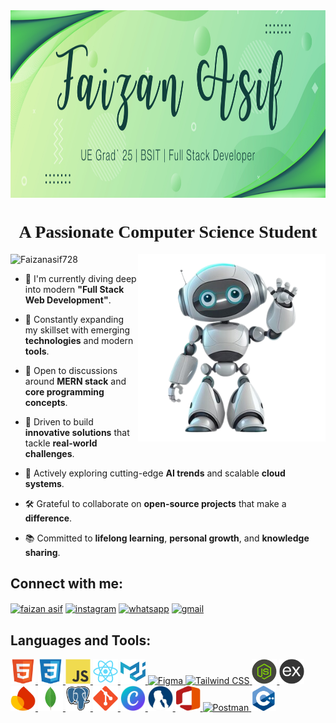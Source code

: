 <body>
<div>
<img align="center" alt="Coding" width="100%"  height="300px" src="Black Modern Daily Motivation Twitter Header.png">
</div>
<h1 align="center" style="font-family:verdana"><span style="font-family:Times new Roman">A Passionate Computer Science Student</span>
</h1>

<img align="right" alt="Robot" height="300" width="300" src="./hi.png">
<p align="left"> <img src="https://komarev.com/ghpvc/?username=Faizanasif728&label=Profile%20views&color=0e75b6&style=flat" alt="Faizanasif728" /> </p>

- 🔭  I'm currently diving deep into modern **"Full Stack Web Development"**.

- 🌱 Constantly expanding my skillset with emerging **technologies** and modern **tools**.

- 💬 Open to discussions around **MERN stack** and **core programming concepts**.

- 🚀 Driven to build **innovative solutions** that tackle **real-world challenges**.

- 🧠 Actively exploring cutting-edge **AI trends** and scalable **cloud systems**.

- 🛠️ Grateful to collaborate on **open-source projects** that make a **difference**.

- 📚  Committed to **lifelong learning**, **personal growth**, and **knowledge sharing**.


<h2 align="left">Connect with me:</h2>

<p align="left">
<a href="https://www.linkedin.com/in/faizan-asif22" target="blank"><img align="center" src="https://raw.githubusercontent.com/rahuldkjain/github-profile-readme-generator/master/src/images/icons/Social/linked-in-alt.svg" alt="faizan asif" height="30" width="40" /></a>
<a href="https://www.instagram.com/faizyfrr/?__pwa=1" target="blank"><img align="center" src="https://raw.githubusercontent.com/rahuldkjain/github-profile-readme-generator/master/src/images/icons/Social/instagram.svg" alt="instagram" height="30" width="40" /></a>
<a href="https://wa.me/923245413837" target="blank"><img align="center" src="https://raw.githubusercontent.com/rahuldkjain/github-profile-readme-generator/master/src/images/icons/Social/whatsapp.svg" alt="whatsapp" height="30" width="40" /></a>
<a href="mailto:fasif4832@gmail.com" target="blank"><img align="center" src="https://raw.githubusercontent.com/gauravghongde/social-icons/master/SVG/Color/Gmail.svg" alt="gmail" height="30" width="40" /></a>
</p>

<h2 align="left">Languages and Tools:</h2>
<p align="left">
  <a href="https://developer.mozilla.org/en-US/docs/Web/HTML" target="_blank" rel="noreferrer">
    <img src="https://raw.githubusercontent.com/devicons/devicon/master/icons/html5/html5-original.svg" alt="HTML5" width="40" height="40"/>
  </a>
  <a href="https://developer.mozilla.org/en-US/docs/Web/CSS" target="_blank" rel="noreferrer">
    <img src="https://raw.githubusercontent.com/devicons/devicon/master/icons/css3/css3-original.svg" alt="CSS3" width="40" height="40"/>
  </a>
  <a href="https://developer.mozilla.org/en-US/docs/Web/JavaScript" target="_blank" rel="noreferrer">
    <img src="https://raw.githubusercontent.com/devicons/devicon/master/icons/javascript/javascript-original.svg" alt="JavaScript" width="40" height="40"/>
  </a>
  <a href="https://react.dev/" target="_blank" rel="noreferrer">
    <img src="https://raw.githubusercontent.com/devicons/devicon/master/icons/react/react-original.svg" alt="React" width="40" height="40"/>
  </a>
  <a href="https://mui.com/" target="_blank" rel="noreferrer">
    <img src="https://raw.githubusercontent.com/devicons/devicon/master/icons/materialui/materialui-original.svg" alt="Material UI" width="40" height="40"/>
  </a>
  <a href="https://www.figma.com/" target="_blank" rel="noreferrer">
    <img src="https://www.vectorlogo.zone/logos/figma/figma-icon.svg" alt="Figma" width="40" height="40"/>
  </a>
  <a href="https://tailwindcss.com/" target="_blank" rel="noreferrer">
    <img src="https://www.vectorlogo.zone/logos/tailwindcss/tailwindcss-icon.svg" alt="Tailwind CSS" width="40" height="40"/>
  </a>
  <!-- Node.js (local) -->
  <a href="https://nodejs.org/" target="_blank" rel="noreferrer">
    <img src="./assets/nodejs.png" alt="Node.js" width="40" height="40"/>
  </a>
  <!-- Express (local) -->
  <a href="https://expressjs.com/" target="_blank" rel="noreferrer">
    <img src="./assets/express.png" alt="Express.js" width="40" height="40"/>
  </a>
  <!-- Firebase (local) -->
  <a href="https://firebase.google.com/" target="_blank" rel="noreferrer">
    <img src="./assets/firebase.png" alt="Firebase" width="40" height="40"/>
  </a>
  <a href="https://www.mongodb.com/" target="_blank" rel="noreferrer">
    <img src="https://raw.githubusercontent.com/devicons/devicon/master/icons/mongodb/mongodb-original.svg" alt="MongoDB" width="40" height="40"/>
  </a>
  <a href="https://www.postgresql.org/" target="_blank" rel="noreferrer">
    <img src="https://raw.githubusercontent.com/devicons/devicon/master/icons/postgresql/postgresql-original.svg" alt="PostgreSQL" width="40" height="40"/>
  </a>
  <a href="https://git-scm.com/" target="_blank" rel="noreferrer">
    <img src="https://raw.githubusercontent.com/devicons/devicon/master/icons/git/git-original.svg" alt="Git" width="40" height="40"/>
  </a>
  <!-- Canva (local) -->
  <a href="https://www.canva.com/" target="_blank" rel="noreferrer">
    <img src="./assets/canva.png" alt="Canva" width="40" height="40"/>
  </a>
  <!-- MindView (local) -->
  <a href="#" target="_blank" rel="noreferrer">
    <img src="./assets/mindview.png" alt="MindView" width="40" height="40"/>
  </a>
  <a href="https://www.microsoft.com/en-us/microsoft-365" target="_blank" rel="noreferrer">
    <img src="./assets/msoffice.png" alt="Microsoft Office" width="40" height="40"/>
  </a>
  <!-- Postman -->
  <a href="https://www.postman.com/" target="_blank" rel="noreferrer">
    <img src="https://www.vectorlogo.zone/logos/getpostman/getpostman-icon.svg" alt="Postman" width="40" height="40"/>
  </a>
  <!-- C++ -->
  <a href="https://isocpp.org/" target="_blank" rel="noreferrer">
    <img src="https://raw.githubusercontent.com/devicons/devicon/master/icons/cplusplus/cplusplus-original.svg" alt="C++" width="40" height="40"/>
  </a>
</p>
</body>
